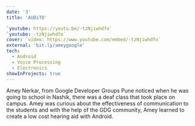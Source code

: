 ```yaml
---
date: '3'
title: 'AUDiTO'

`youtube: https://youtu.be/-tzNjiwhdfo`
`youtube: -tzNjiwhdfo`
cover: `video: https://www.youtube.com/embed/-tzNjiwhdfo`
external: 'bit.ly/ameygoogle'
tech:
  - Android
  - Voice Processing
  - Electronics 
showInProjects: true
---
```


Amey Nerkar, from Google Developer Groups Pune noticed when he was going to school in Nashik, there was a deaf class that took place on campus. Amey was curious about the effectiveness of communication to the students and with the help of the GDG community, Amey learned to create a low cost hearing aid with Android.
